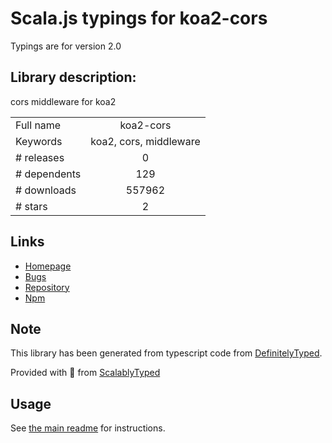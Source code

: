 
# Scala.js typings for koa2-cors

Typings are for version 2.0

## Library description:
cors middleware for koa2

|                    |                 |
| ------------------ | :-------------: |
| Full name          | koa2-cors |
| Keywords           | koa2, cors, middleware |
| # releases         | 0 |
| # dependents       | 129 |
| # downloads        | 557962 |
| # stars            | 2 |

## Links
- [Homepage](https://github.com/zadzbw/koa2-cors#readme)
- [Bugs](https://github.com/zadzbw/koa2-cors/issues)
- [Repository](https://github.com/zadzbw/koa2-cors)
- [Npm](https://www.npmjs.com/package/koa2-cors)
    


## Note
This library has been generated from typescript code from [DefinitelyTyped](https://definitelytyped.org).

Provided with :purple_heart: from [ScalablyTyped](https://github.com/oyvindberg/ScalablyTyped)

## Usage
See [the main readme](../../readme.md) for instructions.


